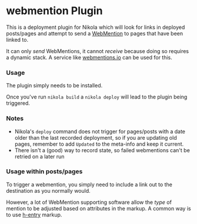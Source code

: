 # webmention Plugin

This is a deployment plugin for Nikola which will look for links in deployed posts/pages and attempt to send a [WebMention](https://indieweb.org/Webmention-developer#Protocol_Summary) to pages that have been linked to.

It can only *send* WebMentions, it cannot *receive* because doing so requires a dynamic stack. A service like [webmentions.io](https://webmentions.io) can be used for this.


### Usage

The plugin simply needs to be installed.

Once you've run `nikola build` a `nikola deploy` will lead to the plugin being triggered.


### Notes

* Nikola's `deploy` command does not trigger for pages/posts with a date older than the last recorded deployment, so if you are updating old pages, remember to add `Updated` to the meta-info and keep it current.
* There isn't a (good) way to record state, so failed webmentions can't be retried on a later run


### Usage within posts/pages

To trigger a webmention, you simply need to include a link out to the destination as you normally would.

However, a lot of WebMention supporting software allow the *type* of mention to be adjusted based on attributes in the markup. A common way is to use [h-entry](https://indieweb.org/h-entry) markup.
